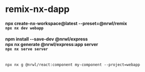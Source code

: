 # remix-nx-dapp
#### npx create-nx-workspace@latest --preset=@nrwl/remix<br/> ```npx nx dev webapp```
#### npm install --save-dev @nrwl/express<br/> npx nx generate @nrwl/express:app server<br/> ```npx nx serve server```

<br/>``` npx nx g @nrwl/react:component my-component --project=webapp ```
